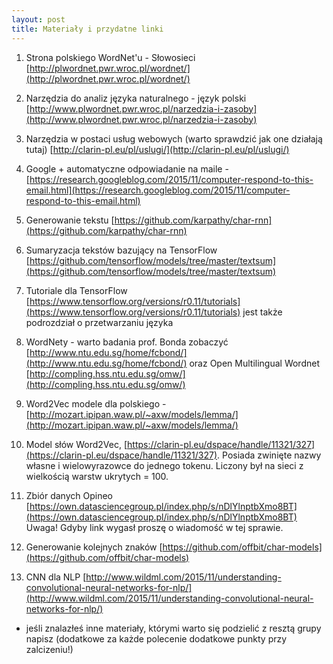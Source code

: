 ```yaml
---
layout: post
title: Materiały i przydatne linki
---
```


1. Strona polskiego WordNet'u - Słowosieci [http://plwordnet.pwr.wroc.pl/wordnet/](http://plwordnet.pwr.wroc.pl/wordnet/)

2. Narzędzia do analiz języka naturalnego - język polski [http://www.plwordnet.pwr.wroc.pl/narzedzia-i-zasoby](http://www.plwordnet.pwr.wroc.pl/narzedzia-i-zasoby)

3. Narzędzia w postaci usług webowych (warto sprawdzić jak one działają tutaj) [http://clarin-pl.eu/pl/uslugi/](http://clarin-pl.eu/pl/uslugi/)

4. Google + automatyczne odpowiadanie na maile - [https://research.googleblog.com/2015/11/computer-respond-to-this-email.html](https://research.googleblog.com/2015/11/computer-respond-to-this-email.html)

5. Generowanie tekstu [https://github.com/karpathy/char-rnn](https://github.com/karpathy/char-rnn)

6. Sumaryzacja tekstów bazujący na TensorFlow [https://github.com/tensorflow/models/tree/master/textsum](https://github.com/tensorflow/models/tree/master/textsum)

7. Tutoriale dla TensorFlow [https://www.tensorflow.org/versions/r0.11/tutorials](https://www.tensorflow.org/versions/r0.11/tutorials) jest także podrozdział o przetwarzaniu języka

8. WordNety - warto badania prof. Bonda zobaczyć [http://www.ntu.edu.sg/home/fcbond/](http://www.ntu.edu.sg/home/fcbond/) oraz Open Multilingual Wordnet [http://compling.hss.ntu.edu.sg/omw/](http://compling.hss.ntu.edu.sg/omw/)

9. Word2Vec modele dla polskiego - [http://mozart.ipipan.waw.pl/~axw/models/lemma/](http://mozart.ipipan.waw.pl/~axw/models/lemma/)

10. Model słów Word2Vec, [https://clarin-pl.eu/dspace/handle/11321/327](https://clarin-pl.eu/dspace/handle/11321/327). Posiada zwinięte nazwy własne i wielowyrazowce do jednego tokenu. Liczony był na sieci z wielkością warstw ukrytych = 100.

11. Zbiór danych Opineo [https://own.datasciencegroup.pl/index.php/s/nDlYlnptbXmo8BT](https://own.datasciencegroup.pl/index.php/s/nDlYlnptbXmo8BT) Uwaga! Gdyby link wygasł proszę o wiadomość w tej sprawie. 

12. Generowanie kolejnych znaków [https://github.com/offbit/char-models](https://github.com/offbit/char-models)

13. CNN dla NLP [http://www.wildml.com/2015/11/understanding-convolutional-neural-networks-for-nlp/](http://www.wildml.com/2015/11/understanding-convolutional-neural-networks-for-nlp/)

* jeśli znalazłeś inne materiały, którymi warto się podzielić z resztą grupy napisz (dodatkowe za każde polecenie dodatkowe punkty przy zalcizeniu!)

